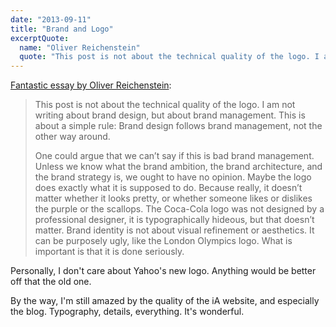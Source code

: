 ```yaml
---
date: "2013-09-11"
title: "Brand and Logo"
excerptQuote:
  name: "Oliver Reichenstein"
  quote: "This post is not about the technical quality of the logo. I am not writing about brand design, but about brand management. This is about a simple rule: Brand design follows brand management, not the other way around."
---
```


[Fantastic essay by Oliver Reichenstein](http://ia.net/blog/logo-bullshit-co-inc/):

> This post is not about the technical quality of the logo. I am not writing about brand design, but about brand management. This is about a simple rule: Brand design follows brand management, not the other way around.
>
> One could argue that we can’t say if this is bad brand management. Unless we know what the brand ambition, the brand architecture, and the brand strategy is, we ought to have no opinion. Maybe the logo does exactly what it is supposed to do. Because really, it doesn’t matter whether it looks pretty, or whether someone likes or dislikes the purple or the scallops. The Coca-Cola logo was not designed by a professional designer, it is typographically hideous, but that doesn’t matter. Brand identity is not about visual refinement or aesthetics. It can be purposely ugly, like the London Olympics logo. What is important is that it is done seriously.

Personally, I don't care about Yahoo's new logo. Anything would be better off that the old one.

By the way, I'm still amazed by the quality of the iA website, and especially the blog. Typography, details, everything. It's wonderful.
